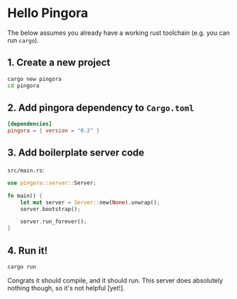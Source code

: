 # Hello Pingora

The below assumes you already have a working rust toolchain (e.g. you can run `cargo`).

## 1. Create a new project

```sh
cargo new pingora
cd pingora
```

## 2. Add pingora dependency to `Cargo.toml`

```toml
[dependencies]
pingora = { version = "0.2" }
```

## 3. Add boilerplate server code

`src/main.rs`:

```rs
use pingora::server::Server;

fn main() {
    let mut server = Server::new(None).unwrap();
    server.bootstrap();

    server.run_forever();
}
```

## 4. Run it!

```sh
cargo run
```

Congrats it should compile, and it should run. This server does absolutely nothing though, so it's not helpful [yet!].
